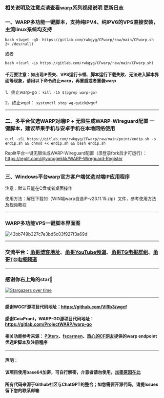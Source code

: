 ### 相关说明及注意点请查看[warp系列视频说明](https://www.youtube.com/playlist?list=PLMgly2AulGG-WqPXPkHlqWVSfQ3XjHNw8) [更新日志](https://ygkkk.blogspot.com/2022/09/cfwarp-script.html)

### 一、WARP多功能一键脚本，支持纯IPV4、纯IPV6的VPS直接安装，主流linux系统均支持
```
bash <(wget -qO- https://gitlab.com/rwkgyg/CFwarp/raw/main/CFwarp.sh 2> /dev/null)
```
或者
```
bash <(curl -Ls https://gitlab.com/rwkgyg/CFwarp/raw/main/CFwarp.sh)
```

#### 千万要注意：如出现IP丢失、VPS运行卡顿、脚本运行下载失败、无法进入脚本界面等现象，请用以下命令终止warp，再重启或者重装warp

 1、终止warp-go：
 ```kill -15 $(pgrep warp-go)```

 2、终止wgcf：
 ```systemctl stop wg-quick@wgcf```


---------------------------------------------------------------------

### 二、多平台优选WARP对端IP + 无限生成WARP-Wireguard配置 一键脚本，建议苹果手机与安卓手机在本地网络使用
```
curl -sSL https://gitlab.com/rwkgyg/CFwarp/raw/main/point/endip.sh -o endip.sh && chmod +x endip.sh && bash endip.sh
```

Replit平台一键无限生成WARP-Wireguard配置（须登录fork后才可运行）：https://replit.com/@yonggekkk/WARP-Wireguard-Register

--------------------------------------------------------------
### 三、Windows平台warp官方客户端优选对端IP应用程序

注意：默认只能在C盘或者桌面操作

使用方法：解压下载的（WIN端warp自选IP-v23.11.15.zip）文件，参考使用方法及视频教程

-----------------------------------------------------------
### WARP多功能VPS一键脚本界面图
![43bb749b327c7e3bd5c03f927f3a69d](https://github.com/yonggekkk/warp-yg/assets/121604513/61d2d6c0-9594-4799-9188-084bad886a66)

-----------------------------------------------------
### 交流平台：[甬哥博客地址](https://ygkkk.blogspot.com)、[甬哥YouTube频道](https://www.youtube.com/@ygkkk)、[甬哥TG电报群组](https://t.me/+jZHc6-A-1QQ5ZGVl)、[甬哥TG电报频道](https://t.me/+DkC9ZZUgEFQzMTZl)
-----------------------------------------------------
### 感谢你右上角的star🌟
[![Stargazers over time](https://starchart.cc/yonggekkk/warp-yg.svg)](https://starchart.cc/yonggekkk/warp-yg)

--------------------------------------------------------------
#### 感谢WGCF源项目代码地址：https://github.com/ViRb3/wgcf
#### 感谢CoiaPrant，WARP-GO源项目代码地址：https://gitlab.com/ProjectWARP/warp-go
#### 相关功能参考来源： [P3terx](https://github.com/P3TERX/warp.sh)、[fscarmen](https://github.com/fscarmen/warp)、[热心的CF网友](https://github.com/badafans)提供的warp endpoint优选IP脚本及注册程序

---------------------------------------
#### 声明：

#### 该项目使用base64加密，可自行解密，介意者请勿使用，[加密原因在此](https://ygkkk.blogspot.com/2022/06/github.html)

#### 所有代码来源于Github社区与ChatGPT的整合；如您需要开源代码，请提Issues留下您的联系邮箱
